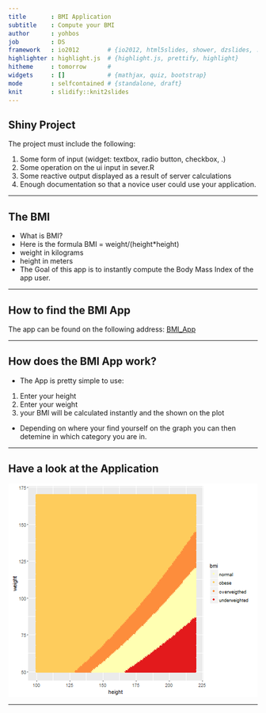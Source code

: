 ```yaml
---
title       : BMI Application
subtitle    : Compute your BMI
author      : yohbos
job         : DS
framework   : io2012        # {io2012, html5slides, shower, dzslides, ...}
highlighter : highlight.js  # {highlight.js, prettify, highlight}
hitheme     : tomorrow      # 
widgets     : []            # {mathjax, quiz, bootstrap}
mode        : selfcontained # {standalone, draft}
knit        : slidify::knit2slides
---
```


## Shiny Project

The project must include the following:

1. Some form of input (widget: textbox, radio button, checkbox, .)
2. Some operation on the ui input in sever.R
3. Some reactive output displayed as a result of server calculations
4. Enough documentation so that a novice user could use your application.

---

## The BMI


- What is BMI? 
- Here is the formula <span class = 'red'>BMI = weight/(height*height)</span>
- weight in kilograms
- height in meters
- The Goal of this app is to instantly compute the Body Mass Index of the app user.

---

## How to find the BMI App

The app can be found on the following address:
[BMI_App](http://yohbos.shinyapps.io/project/)

---

## How does the BMI App work?

- The App is pretty simple to use:
1. Enter your height
2. Enter your weight
3. your BMI will be calculated instantly and the shown on the plot

- Depending on where your find yourself on the graph you can then detemine in which category you are in.

---

## Have a look at the Application

<img src="assets/fig/simple-plot-1.png" title="plot of chunk simple-plot" alt="plot of chunk simple-plot" style="display: block; margin: auto;" />

--- 






